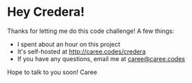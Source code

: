 # Hey Credera!
Thanks for letting me do this code challenge! A few things:

* I spent about an hour on this project
* It's self-hosted at http://caree.codes/credera
* If you have any questions, email me at caree@caree.codes

Hope to talk to you soon!
Caree
